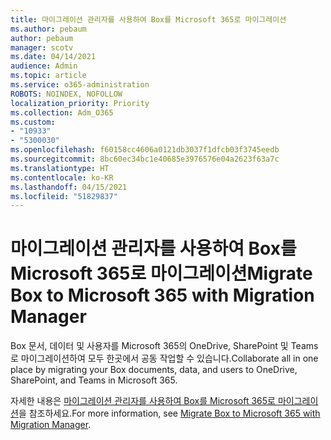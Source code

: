 ```yaml
---
title: 마이그레이션 관리자를 사용하여 Box를 Microsoft 365로 마이그레이션
ms.author: pebaum
author: pebaum
manager: scotv
ms.date: 04/14/2021
audience: Admin
ms.topic: article
ms.service: o365-administration
ROBOTS: NOINDEX, NOFOLLOW
localization_priority: Priority
ms.collection: Adm_O365
ms.custom:
- "10933"
- "5300030"
ms.openlocfilehash: f60158cc4606a0121db3037f1dfcb03f3745eedb
ms.sourcegitcommit: 8bc60ec34bc1e40685e3976576e04a2623f63a7c
ms.translationtype: HT
ms.contentlocale: ko-KR
ms.lasthandoff: 04/15/2021
ms.locfileid: "51829837"
---
```

# <a name="migrate-box-to-microsoft-365-with-migration-manager"></a><span data-ttu-id="292f9-102">마이그레이션 관리자를 사용하여 Box를 Microsoft 365로 마이그레이션</span><span class="sxs-lookup"><span data-stu-id="292f9-102">Migrate Box to Microsoft 365 with Migration Manager</span></span>

<span data-ttu-id="292f9-103">Box 문서, 데이터 및 사용자를 Microsoft 365의 OneDrive, SharePoint 및 Teams로 마이그레이션하여 모두 한곳에서 공동 작업할 수 있습니다.</span><span class="sxs-lookup"><span data-stu-id="292f9-103">Collaborate all in one place by migrating your Box documents, data, and users to OneDrive, SharePoint, and Teams in Microsoft 365.</span></span>

<span data-ttu-id="292f9-104">자세한 내용은 [마이그레이션 관리자를 사용하여 Box를 Microsoft 365로 마이그레이션](https://docs.microsoft.com/sharepointmigration/mm-box-overview)을 참조하세요.</span><span class="sxs-lookup"><span data-stu-id="292f9-104">For more information, see [Migrate Box to Microsoft 365 with Migration Manager](https://docs.microsoft.com/sharepointmigration/mm-box-overview).</span></span>